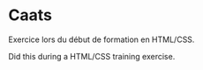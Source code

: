 # Caats
Exercice lors du début de formation en HTML/CSS. 

Did this during a HTML/CSS training exercise. 
